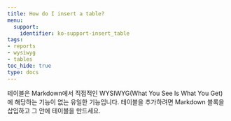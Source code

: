 ```yaml
---
title: How do I insert a table?
menu:
  support:
    identifier: ko-support-insert_table
tags:
- reports
- wysiwyg
- tables
toc_hide: true
type: docs
---
```


테이블은 Markdown에서 직접적인 WYSIWYG(What You See Is What You Get)에 해당하는 기능이 없는 유일한 기능입니다. 테이블을 추가하려면 Markdown 블록을 삽입하고 그 안에 테이블을 만드세요.
